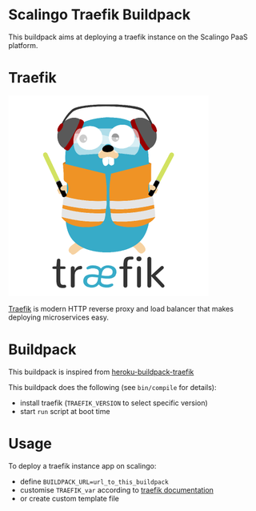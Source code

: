 # Scalingo Traefik Buildpack

This buildpack aims at deploying a traefik instance on the Scalingo PaaS platform.

# Traefik

![traefik](https://raw.githubusercontent.com/docker-library/docs/a6cc2c5f4bc6658168f2a0abbb0307acaefff80e/traefik/logo.png)


[Traefik](https://github.com/traefik/traefik) is modern HTTP reverse proxy and load balancer that makes deploying microservices easy.

# Buildpack

This buildpack is inspired from [heroku-buildpack-traefik](https://github.com/banzera/heroku-buildpack-traefik.git)

This buildpack does the following (see `bin/compile` for details):
- install traefik (`TRAEFIK_VERSION` to select specific version)
- start `run` script at boot time

# Usage

To deploy a traefik instance app on scalingo:
- define `BUILDPACK_URL=url_to_this_buildpack`
- customise `TRAEFIK_var` according to [traefik documentation][0]
- or create custom template file

[0]: https://doc.traefik.io/traefik/reference/static-configuration/env/

